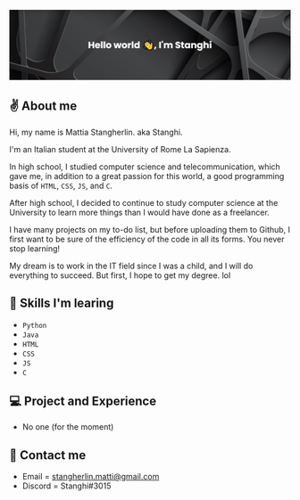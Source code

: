 ![Banner](https://github.com/Stanghi/Stanghi/blob/main/banner.png)

## ✌ About me
Hi, my name is Mattia Stangherlin. aka Stanghi.

I'm an Italian student at the University of Rome La Sapienza.

In high school, I studied computer science and telecommunication, which gave me, in addition to a great passion for this world, a good programming basis of `HTML`, `CSS`, `JS`, and `C`.

After high school, I decided to continue to study computer science at the University to learn more things than I would have done as a freelancer.

I have many projects on my to-do list, but before uploading them to Github, I first want to be sure of the efficiency of the code in all its forms.
You never stop learning!

My dream is to work in the IT field since I was a child, and I will do everything to succeed. 
But first, I hope to get my degree. lol

## 🌱 Skills I'm learing
- `Python`
- `Java`
- `HTML`
- `CSS`
- `JS`
- `C`

## 💻 Project and Experience
- No one (for the moment)

## 📧 Contact me
- Email = stangherlin.matti@gmail.com
- Discord = Stanghi#3015
